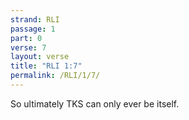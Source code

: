 ```yaml
---
strand: RLI
passage: 1
part: 0
verse: 7
layout: verse
title: "RLI 1:7"
permalink: /RLI/1/7/
---
```

So ultimately TKS can only ever be itself.

